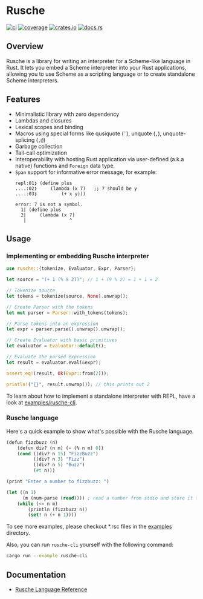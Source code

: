 # Rusche

[![ci](https://github.com/chanryu/rusche/actions/workflows/ci.yml/badge.svg)](https://github.com/chanryu/rusche/actions)
[![coverage](https://codecov.io/gh/chanryu/rusche/graph/badge.svg?token=EHPCRUWK96)](https://codecov.io/gh/chanryu/rusche)
[![crates.io](https://img.shields.io/crates/v/rusche)](https://crates.io/crates/rusche)
[![docs.rs](https://img.shields.io/docsrs/rusche/latest)](https://docs.rs/rusche/latest/rusche/)

## Overview

Rusche is a library for writing an interpreter for a Scheme-like language in Rust. It lets you embed a Scheme interpreter into your Rust applications, allowing you to use Scheme as a scripting language or to create standalone Scheme interpreters.


## Features

- Minimalistic library with zero dependency
- Lambdas and closures
- Lexical scopes and binding
- Macros using special forms like qusiquote (`` ` ``), unquote (`,`), unquote-splicing (`,@`)
- Garbage collection
- Tail-call optimization
- Interoperability with hosting Rust application via user-defined (a.k.a native) functions and `Foreign` data type.
- `Span` support for informative error message, for example:
  ```
  repl:01❯ (define plus
  ....:02❯     (lambda (x 7)   ;; 7 should be y
  ....:03❯         (+ x y)))

  error: 7 is not a symbol.
    1| (define plus
    2|     (lambda (x 7)
     |                ^
  ```

## Usage

### Implementing or embedding Rusche interpreter

```rust
use rusche::{tokenize, Evaluator, Expr, Parser};

let source = "(+ 1 (% 9 2))"; // 1 + (9 % 2) = 1 + 1 = 2

// Tokenize source
let tokens = tokenize(source, None).unwrap();

// Create Parser with the tokens
let mut parser = Parser::with_tokens(tokens);

// Parse tokens into an expression
let expr = parser.parse().unwrap().unwrap();

// Create Evaluator with basic primitives
let evaluator = Evaluator::default();

// Evaluate the parsed expression
let result = evaluator.eval(&expr);

assert_eq!(result, Ok(Expr::from(2)));

println!("{}", result.unwrap()); // this prints out 2
```

To learn about how to implement a standalone interpreter with REPL, have a look at [examples/rusche-cli](https://github.com/chanryu/rusche/tree/main/examples/rusche-cli/).

### Rusche language

Here's a quick example to show what's possible with the Rusche language.

```scheme
(defun fizzbuzz (n)
    (defun div? (n m) (= (% n m) 0))
    (cond ((div? n 15) "FizzBuzz")
          ((div? n 3) "Fizz")
          ((div? n 5) "Buzz")
          (#t n)))

(print "Enter a number to fizzbuzz: ")

(let ((n 1)
      (m (num-parse (read)))) ; read a number from stdio and store it to `m`
    (while (<= n m)
        (println (fizzbuzz n))
        (set! n (+ n 1))))
```

To see more examples, please checkout *.rsc files in the [examples](https://github.com/chanryu/rusche/tree/main/examples) directory.

Also, you can run `rusche-cli` yourself with the following command:
```bash
cargo run --example rusche-cli
```

## Documentation

- [Rusche Language Reference](https://github.com/chanryu/rusche/wiki/Rusche-Language-Reference)
